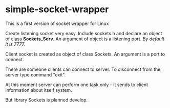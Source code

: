 # simple-socket-wrapper
This is a first version of socket wrapper for Linux

Create listening socket very easy. Include sockets.h and declare an object of class <b>Sockets_Serv</b>. An argument of object is a listening port. <i>By default it is 7777.</i>

Client socket is created as object of class Sockets. An argument is a port to connect.

There are someone clients can connect to server. To disconnect from the server type command "exit".

At this moment server can perform one task only - it sends to client information about itself system.

But library Sockets is planned develop.
